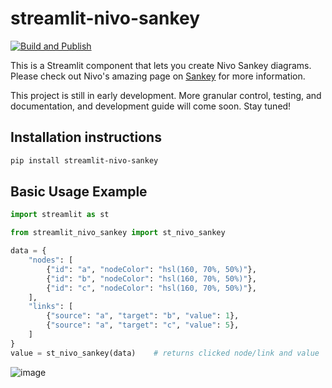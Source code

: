 # streamlit-nivo-sankey
[![Build and Publish](https://github.com/Navxihziq/streamlit-nivo-sankey/actions/workflows/python-publish.yml/badge.svg)](https://github.com/Navxihziq/streamlit-nivo-sankey/actions/workflows/python-publish.yml)

This is a Streamlit component that lets you create Nivo Sankey diagrams. Please check out Nivo's amazing page on [Sankey](https://nivo.rocks/sankey/) for more information.

This project is still in early development. More granular control, testing, and documentation, and development guide will come soon. Stay tuned!

## Installation instructions

```sh
pip install streamlit-nivo-sankey
```

## Basic Usage Example

```python
import streamlit as st

from streamlit_nivo_sankey import st_nivo_sankey

data = {
    "nodes": [
        {"id": "a", "nodeColor": "hsl(160, 70%, 50%)"},
        {"id": "b", "nodeColor": "hsl(160, 70%, 50%)"},
        {"id": "c", "nodeColor": "hsl(160, 70%, 50%)"},
    ],
    "links": [
        {"source": "a", "target": "b", "value": 1},
        {"source": "a", "target": "c", "value": 5},
    ]
}
value = st_nivo_sankey(data)    # returns clicked node/link and value
```

![image](./assets/demo-1.png)
